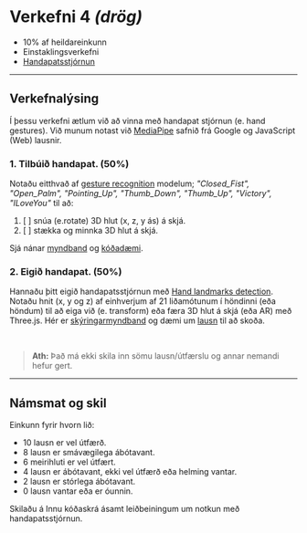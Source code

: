 # Verkefni 4  _(drög)_
- 10% af heildareinkunn
- Einstaklingsverkefni 
- [Handapatsstjórnun](https://github.com/GunnarThorunnarson/FORR3FV05EU/wiki/Handapatsstj%C3%B3rnun)

---

## Verkefnalýsing

Í þessu verkefni ætlum við að vinna með handapat stjórnun (e. hand gestures). Við munum notast við  [MediaPipe](https://developers.google.com/mediapipe/solutions/vision/gesture_recognizer#get_started) safnið frá Google og JavaScript (Web) lausnir.


### 1. Tilbúið handapat. (**50%**)
Notaðu eitthvað af [gesture recognition](https://developers.google.com/mediapipe/solutions/vision/gesture_recognizer) modelum; _"Closed_Fist", "Open_Palm", "Pointing_Up", "Thumb_Down", "Thumb_Up", "Victory", "ILoveYou"_ til að: 
   1. [ ] snúa (e.rotate) 3D hlut (x, z, y ás) á skjá.
   1. [ ] stækka og minnka 3D hlut á skjá.

Sjá nánar [myndband](https://www.youtube.com/watch?v=cJgDuywJv8Y) og [kóðadæmi](https://github.com/GunnarThorunnarson/FORR3FV05EU/blob/master/docs/handapat/hand_gesture_recognition.html).

### 2. Eigið handapat. (**50%**)
Hannaðu þitt eigið handapatsstjórnun með [Hand landmarks detection](https://developers.google.com/mediapipe/solutions/vision/hand_landmarker). Notaðu hnit (x, y og z) af einhverjum af 21 liðamótunum í höndinni (eða höndum) til að eiga við (e. transform) eða færa 3D hlut á skjá (eða AR) með Three.js. Hér er [skýringarmyndband](https://www.youtube.com/watch?v=hV5S4iQhNkI) og dæmi um [lausn](https://gunnarthorunnarson.github.io/FORR3FV05EU/h23/v4/Kristofer/Part2-Krist%C3%B3fer/index.html) til að skoða.

<!-- [Github](https://github.com/GunnarThorunnarson/FORR3FV05EU/tree/master/docs/h23/v4/Kristofer/Part2-Krist%C3%B3fer) -->

<br>

> **Ath:** Það má ekki skila inn sömu lausn/útfærslu og annar nemandi hefur gert.

---

## Námsmat og skil

Einkunn fyrir hvorn lið:  
- 10 lausn er vel útfærð.
-  8 lausn er smávægilega ábótavant.
-  6 meirihluti er vel útfært.
-  4 lausn er ábótavant, ekki vel útfærð eða helming vantar.
-  2 lausn er stórlega ábótavant.
-  0 lausn vantar eða er óunnin.

Skilaðu á Innu kóðaskrá ásamt leiðbeiningum um notkun með handapatsstjórnun.

<!-- vefslóð á Github með vefrót (notaðu docs möppu sem rót) sem hýsir og sýnir 3D hlut og notkun þess með handapatsstjórnun.
